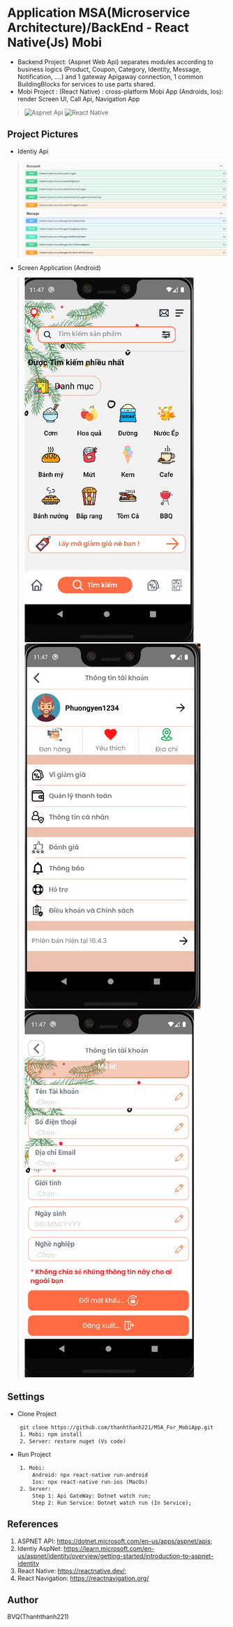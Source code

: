 # Application MSA(Microservice Architecture)/BackEnd - React Native(Js) Mobi

- Backend Project: (Aspnet Web Api) separates modules according to business logics (Product, Coupon, Category, Identity, Message, Notification, ....) and 1 gateway Apigaway connection, 1 common BuildingBlocks for services to use parts shared.
- Mobi Project : (React Native) : cross-platform Mobi App (Androids, Ios): render Screen UI, Call Api, Navigation App

> ![Aspnet Api](https://www.pragimtech.com/wp-content/uploads/2019/03/ASP.NET-Web-api.jpg)
> ![React Native](https://i1.wp.com/blog.alexdevero.com/wp-content/uploads/2018/12/react-native-expo-how-to-build-your-first-mobile-app.jpg?fit=1024%2C635&ssl=1)

## Project Pictures
- Identiy Api
> ![Identiy Api](https://github.com/thanhthanh221/MSA_For_MobiApp/blob/Production/Images/IdentityApi.png)

- Screen Application (Android)
> ![Screen 1](https://github.com/thanhthanh221/MSA_For_MobiApp/blob/Production/Images/mb1.png)
> ![Screen 2](https://github.com/thanhthanh221/MSA_For_MobiApp/blob/Production/Images/mb2.png)
> ![Screen 3](https://github.com/thanhthanh221/MSA_For_MobiApp/blob/Production/Images/mb3.png)


## Settings
- Clone Project 
```
    git clone https://github.com/thanhthanh221/MSA_For_MobiApp.git
    1. Mobi: npm install
    2. Server: restore nuget (Vs code) 
```
- Run Project

```
    1. Mobi:
        Android: npx react-native run-android
        Ios: npx react-native run-ios (MacOs)
    2. Server: 
        Step 1: Api GateWay: Dotnet watch run;
        Step 2: Run Service: Dotnet watch run (In Service);
```

## References
1. ASPNET API: https://dotnet.microsoft.com/en-us/apps/aspnet/apis;
2. Identiy AspNet: https://learn.microsoft.com/en-us/aspnet/identity/overview/getting-started/introduction-to-aspnet-identity
3. React Native: https://reactnative.dev/;
4. React Navigation: https://reactnavigation.org/

## Author
BVQ(Thanhthanh221)






